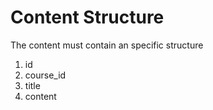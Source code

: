 # Content Structure

The content must contain an specific structure

1. id
2. course_id
3. title
4. content
